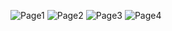 ![Page1](https://github.com/seoul-developer/CS/assets/107979804/2a60730b-7fda-4942-964a-56a657643143)
![Page2](https://github.com/seoul-developer/CS/assets/107979804/aaf9a210-8589-48ab-9ff8-83d41b426b0e)
![Page3](https://github.com/seoul-developer/CS/assets/107979804/cd78e8ab-3ecb-4827-a141-0ddfdb870e82)
![Page4](https://github.com/seoul-developer/CS/assets/107979804/402a503d-63e3-4d93-a29e-a1972cc1e6a4)
